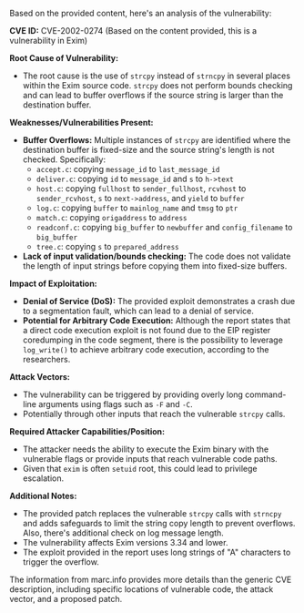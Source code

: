 Based on the provided content, here's an analysis of the vulnerability:

**CVE ID:** CVE-2002-0274 (Based on the content provided, this is a vulnerability in Exim)

**Root Cause of Vulnerability:**
- The root cause is the use of `strcpy` instead of `strncpy` in several places within the Exim source code. `strcpy` does not perform bounds checking and can lead to buffer overflows if the source string is larger than the destination buffer.

**Weaknesses/Vulnerabilities Present:**
- **Buffer Overflows:** Multiple instances of `strcpy` are identified where the destination buffer is fixed-size and the source string's length is not checked. Specifically:
  - `accept.c`: copying `message_id` to `last_message_id`
  - `deliver.c`: copying `id` to `message_id` and `s` to `h->text`
  - `host.c`: copying `fullhost` to `sender_fullhost`, `rcvhost` to `sender_rcvhost`, `s` to `next->address`, and `yield` to `buffer`
  - `log.c`: copying `buffer` to `mainlog_name` and `tmsg` to `ptr`
  - `match.c`: copying `origaddress` to `address`
  - `readconf.c`: copying `big_buffer` to `newbuffer` and `config_filename` to `big_buffer`
  - `tree.c`: copying `s` to `prepared_address`
- **Lack of input validation/bounds checking:**  The code does not validate the length of input strings before copying them into fixed-size buffers.

**Impact of Exploitation:**
- **Denial of Service (DoS):** The provided exploit demonstrates a crash due to a segmentation fault, which can lead to a denial of service.
- **Potential for Arbitrary Code Execution:** Although the report states that a direct code execution exploit is not found due to the EIP register coredumping in the code segment, there is the possibility to leverage `log_write()` to achieve arbitrary code execution, according to the researchers.

**Attack Vectors:**
- The vulnerability can be triggered by providing overly long command-line arguments using flags such as `-F` and `-C`.
- Potentially through other inputs that reach the vulnerable `strcpy` calls.

**Required Attacker Capabilities/Position:**
- The attacker needs the ability to execute the Exim binary with the vulnerable flags or provide inputs that reach vulnerable code paths.
- Given that `exim` is often `setuid` root, this could lead to privilege escalation.

**Additional Notes:**
- The provided patch replaces the vulnerable `strcpy` calls with `strncpy` and adds safeguards to limit the string copy length to prevent overflows. Also, there's additional check on log message length.
- The vulnerability affects Exim versions 3.34 and lower.
- The exploit provided in the report uses long strings of "A" characters to trigger the overflow.

The information from marc.info provides more details than the generic CVE description, including specific locations of vulnerable code, the attack vector, and a proposed patch.